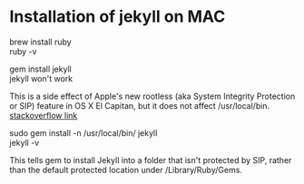 <!DOCTYPE html>
<html>
<body>

<h1>Installation of jekyll on MAC</h1>
<p>brew install ruby<br>
ruby -v</p>

<p>gem install jekyll<br>
jekyll won't work</p>

<p>This is a side effect of Apple's new rootless (aka System Integrity Protection or SIP) feature in OS X El Capitan, 
but it does not affect /usr/local/bin.<br>
<a href="http://stackoverflow.com/questions/31567029/how-can-i-install-jekyll-on-osx-10-11">stackoverflow link</a></p>

<p>sudo gem install -n /usr/local/bin/ jekyll<br>
jekyll -v</p>

<p>This tells gem to install Jekyll into a folder that isn't protected by SIP, rather than the default protected location 
under /Library/Ruby/Gems.</p>


</body>
</html>